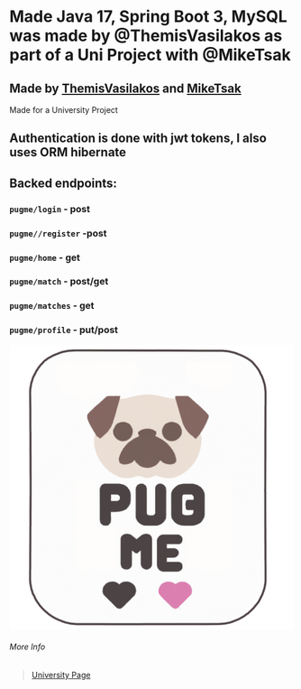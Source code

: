 # Made Java 17, Spring Boot 3, MySQL was made by @ThemisVasilakos as part of a Uni Project with @MikeTsak

## Made by **[ThemisVasilakos](https://github.com/ThemisVasilakos)** and **[MikeTsak](https://github.com/MikeTsak)**

Made for a University Project

## Authentication is done with jwt tokens, I also uses ORM  hibernate

## Backed endpoints:
### `pugme/login` - post
### `pugme//register` -post
### `pugme/home` - get
### `pugme/match` - post/get
### `pugme/matches` - get
### `pugme/profile` - put/post

![Pug Me Logo](https://raw.githubusercontent.com/ThemisVasilakos/Dog-Dating-Site/main/front/src/components/img/pugmelogopng.png)

###### More Info

>[University Page](http://www.ice.uniwa.gr/)

